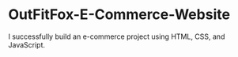 # OutFitFox-E-Commerce-Website
I successfully build an e-commerce project using HTML, CSS, and JavaScript. 
